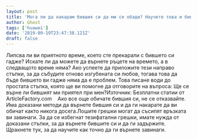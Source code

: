 ```yaml
---
layout: post
title: 'Мога ли да накарам бившия си да ми се обади? Научете това и бившият ви ще отчаяно ще ви заговори след вас!'
author: Ghost
tags: ['huawei']
date: '2019-09-19T23:47:38.121Z'
draft: false
---
```


Липсва ли ви приятното време, което сте прекарали с бившето си гадже? Искате ли да можете да върнете ръцете на времето, а в следващото време няма? Ако успеете да приложите тези направо стъпки, за да събудите отново изгубената си любов, тогава това да бъде бившето ви гадже няма да е проблем. Това писане води до простата стъпка, която ще ви помогне да отговорите на въпроса: Ще се върне ли бившият ми приятел при мен?Източник: Безплатни статии от ArticleFactory.com    Ако все още обичате бившия си, не се отказвайте. Има доказани методи да върнете бившия си и да ги накарате да ви обичат както никога досега.Лошите грешки могат да съсипят връзката ви завинаги. За да се избегнат тезифатални грешки, имате нужда от доказани стъпки, за да върнете бившите си и да ги задържите.  Щракнете тук, за да научите как точно да ги върнете завинаги.
